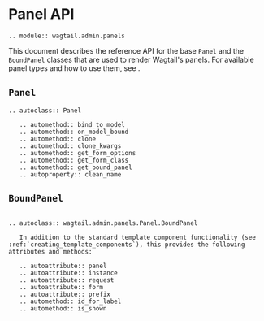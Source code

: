 # Panel API

```{eval-rst}
.. module:: wagtail.admin.panels
```

This document describes the reference API for the base `Panel` and the `BoundPanel` classes that are used to render Wagtail's panels. For available panel types and how to use them, see [](editing_api).

## `Panel`

```{eval-rst}
.. autoclass:: Panel

   .. automethod:: bind_to_model
   .. automethod:: on_model_bound
   .. automethod:: clone
   .. automethod:: clone_kwargs
   .. automethod:: get_form_options
   .. automethod:: get_form_class
   .. automethod:: get_bound_panel
   .. autoproperty:: clean_name
```

## `BoundPanel`

```{eval-rst}

.. autoclass:: wagtail.admin.panels.Panel.BoundPanel

   In addition to the standard template component functionality (see :ref:`creating_template_components`), this provides the following attributes and methods:

   .. autoattribute:: panel
   .. autoattribute:: instance
   .. autoattribute:: request
   .. autoattribute:: form
   .. autoattribute:: prefix
   .. automethod:: id_for_label
   .. automethod:: is_shown
```
